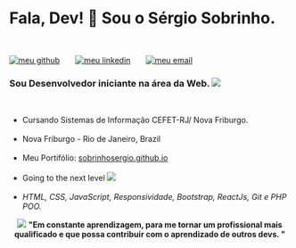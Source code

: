 <h1> Fala, Dev! 👋 Sou o Sérgio Sobrinho. </h1><br>

<p><a href="https://github.com/SobrinhoSergio"><img src="https://raw.githubusercontent.com/sobrinhosergio/sobrinhosergio/master/imagens/meu_github01.png" alt="meu github"></a> &nbsp; &nbsp; &nbsp; <a href="http://linkedin.com/in/sobrinhosergio"><img src="https://raw.githubusercontent.com/sobrinhosergio/sobrinhosergio/master/imagens/meu_linkedin012.png" alt="meu linkedin"></a> &nbsp; &nbsp; &nbsp; <a href="mailto:sobrinhosergio00@gmail.com"><img src="https://raw.githubusercontent.com/sobrinhosergio/sobrinhosergio/master/imagens/meu_email01.png" alt="meu email"></a> </p>

<h3> Sou Desenvolvedor iniciante na área da Web. <img src="https://raw.githubusercontent.com/sobrinhosergio/sobrinhosergio/master/imagens/web.png"></h3><br>

* Cursando Sistemas de Informação CEFET-RJ/ Nova Friburgo. <br>
    <br>
* Nova Friburgo - Rio de Janeiro, Brazil <br>
    <br>
* Meu Portifólio: <a href="sobrinhosergio.github.io">sobrinhosergio.github.io</a><br>
    <br>
* Going to the next level <img src="https://raw.githubusercontent.com/sobrinhosergio/sobrinhosergio/master/imagens/foguete01.png"><br>
    <br>
* <i>HTML, CSS, JavaScript, Responsividade, Bootstrap, ReactJs, Git e PHP POO.</i><br>

<p align="center"> <img src="https://raw.githubusercontent.com/sobrinhosergio/sobrinhosergio/master/imagens/ideia.png"> <strong> "Em constante aprendizagem, para me tornar um profissional mais qualificado e que possa contribuir com o aprendizado de outros devs. "</strong> </p> 

